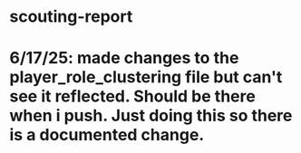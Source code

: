 # scouting-report
# 6/17/25: made changes to the player_role_clustering file but can't see it reflected. Should be there when i push. Just doing this so there is a documented change.